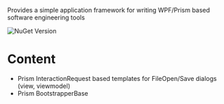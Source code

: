 
Provides a simple application framework for writing WPF/Prism based software engineering tools

![NuGet Version](https://img.shields.io/nuget/v/Plainion.AppFw.Wpf.svg?style=flat-square)

# Content

- Prism InteractionRequest based templates for FileOpen/Save dialogs (view, viewmodel)
- Prism BootstrapperBase
